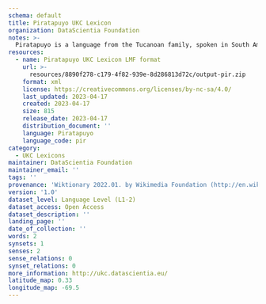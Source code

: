 ```yaml
---
schema: default
title: Piratapuyo UKC Lexicon
organization: DataScientia Foundation
notes: >-
  Piratapuyo is a language from the Tucanoan family, spoken in South America. The UKC Lexicon of Piratapuyo is represented as a lexico-semantic network. It consists of words, word senses, synsets, as well as sense-level and synset-level relationships.
resources:
  - name: Piratapuyo UKC Lexicon LMF format
    url: >-
      resources/8890f278-c179-4f82-939e-8d286813d72c/output-pir.zip
    format: xml
    license: https://creativecommons.org/licenses/by-nc-sa/4.0/
    last_updated: 2023-04-17
    created: 2023-04-17
    size: 815
    release_date: 2023-04-17
    distribution_document: ''
    language: Piratapuyo
    language_code: pir
category:
  - UKC Lexicons
maintainer: DataScientia Foundation
maintainer_email: ''
tags: ''
provenance: 'Wiktionary 2022.01. by Wikimedia Foundation (http://en.wiktionary.org); Princeton WordNet 2.1 by Princeton University (https://wordnet.princeton.edu)'
version: '1.0'
dataset_level: Language Level (L1-2)
dataset_access: Open Access
dataset_description: ''
landing_page: ''
date_of_collection: ''
words: 2
synsets: 1
senses: 2
sense_relations: 0
synset_relations: 0
more_information: http://ukc.datascientia.eu/
latitude_map: 0.33
longitude_map: -69.5
---
```

